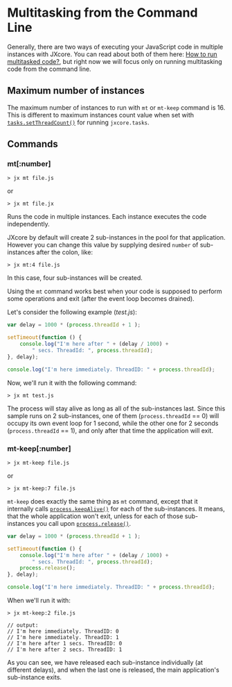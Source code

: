 
# Multitasking from the Command Line

Generally, there are two ways of executing your JavaScript code in multiple instances with JXcore.
You can read about both of them here: [How to run multitasked code?](jxcore-feature-multitasking.markdown#jxcore_feature_multitasking_how_to_run_multitasked_code),
but right now we will focus only on running multitasking code from the command line.

## Maximum number of instances

The maximum number of instances to run with `mt` or `mt-keep` command is 16.
This is different to maximum instances count value when set with [`tasks.setThreadCount()`](jxcore-tasks.markdown#jxcore_tasks_tasks_setthreadcount_value) for running `jxcore.tasks`.

## Commands

### mt[:number]

    > jx mt file.js

or

    > jx mt file.jx

Runs the code in multiple instances. Each instance executes the code independently.

JXcore by default will create 2 sub-instances in the pool for that application.
However you can change this value by supplying desired `number` of sub-instances after the colon, like:

    > jx mt:4 file.js

In this case, four sub-instances will be created.

Using the `mt` command works best when your code is supposed to perform some operations and exit (after the event loop becomes drained).

Let's consider the following example (*test.js*):

```js
var delay = 1000 * (process.threadId + 1 );

setTimeout(function () {
    console.log("I'm here after " + (delay / 1000) +
        " secs. ThreadId: ", process.threadId);
}, delay);

console.log("I'm here immediately. ThreadID: " + process.threadId);
```

Now, we'll run it with the following command:

    > jx mt test.js

The process will stay alive as long as all of the sub-instances last.
Since this sample runs on 2 sub-instances, one of them (`process.threadId` == 0) will occupy its own event loop for 1 second,
while the other one for 2 seconds (`process.threadId` == 1), and only after that time the application will exit.

### mt-keep[:number]

    > jx mt-keep file.js

or

    > jx mt-keep:7 file.js

`mt-keep` does exactly the same thing as `mt` command, except that it internally calls [`process.keepAlive()`](jxcore-process.markdown#jxcore_process_process_keepalive_timeout) for each of the sub-instances.
It means, that the whole application won't exit, unless for each of those sub-instances you call upon [`process.release()`](jxcore-process.markdown#jxcore_process_process_release).

```js
var delay = 1000 * (process.threadId + 1 );

setTimeout(function () {
    console.log("I'm here after " + (delay / 1000) +
        " secs. ThreadId: ", process.threadId);
    process.release();
}, delay);

console.log("I'm here immediately. ThreadID: " + process.threadId);
```

When we'll run it with:

    > jx mt-keep:2 file.js

    // output:
    // I'm here immediately. ThreadID: 0
    // I'm here immediately. ThreadID: 1
    // I'm here after 1 secs. ThreadID: 0
    // I'm here after 2 secs. ThreadID: 1

As you can see, we have released each sub-instance individually (at different delays), and when the last one is released, the main application's sub-instance exits.

